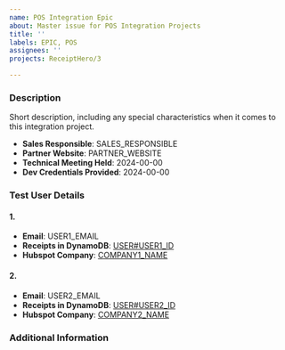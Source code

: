```yaml
---
name: POS Integration Epic
about: Master issue for POS Integration Projects
title: ''
labels: EPIC, POS
assignees: ''
projects: ReceiptHero/3

---
```


### Description

Short description, including any special characteristics when it comes to this integration project.

- **Sales Responsible**: SALES_RESPONSIBLE
- **Partner Website**: PARTNER_WEBSITE
- **Technical Meeting Held**: 2024-00-00
- **Dev Credentials Provided**: 2024-00-00

### Test User Details

#### 1.
- **Email**: USER1_EMAIL
- **Receipts in DynamoDB**: [USER#USER1_ID](https://eu-central-1.console.aws.amazon.com/dynamodbv2/home?region=eu-central-1#item-explorer?index=GSI1&operation=QUERY&pk=USER%USER1_ID&sk=RECEIPT&skComparator=BEGINS_WITH&sorting=DESC&table=dev-Hero)
- **Hubspot Company**: [COMPANY1_NAME](https://app.hubspot.com/contacts/7265974/record/0-2/HS1_ID)

#### 2.
- **Email**: USER2_EMAIL
- **Receipts in DynamoDB**: [USER#USER2_ID](https://eu-central-1.console.aws.amazon.com/dynamodbv2/home?region=eu-central-1#item-explorer?index=GSI1&operation=QUERY&pk=USER%USER2_ID&sk=RECEIPT&skComparator=BEGINS_WITH&sorting=DESC&table=dev-Hero)
- **Hubspot Company**: [COMPANY2_NAME](https://app.hubspot.com/contacts/7265974/record/0-2/HS2_ID)

### Additional Information

